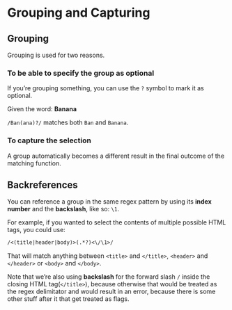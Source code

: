 # Grouping and Capturing

## Grouping

Grouping is used for two reasons.

### To be able to specify the group as optional

If you’re grouping something, you can use the `?` symbol to mark it as optional.

Given the word: **Banana**

`/Ban(ana)?/` matches both `Ban` and `Banana`.

### To capture the selection

A group automatically becomes a different result in the final outcome of the matching function.

## Backreferences

You can reference a group in the same regex pattern by using its **index number** and the **backslash**, like so: `\1`.

For example, if you wanted to select the contents of multiple possible HTML tags, you could use:

```txt
/<(title|header|body)>(.*?)<\/\1>/
```

That will match anything between `<title>` and `</title>`, `<header>` and `</header>` or `<body>` and `</body>`.

Note that we’re also using **backslash** for the forward slash `/` inside the closing HTML tag(`</title>`), because otherwise that would be treated as the regex delimitator and would result in an error, because there is some other stuff after it that get treated as flags.
